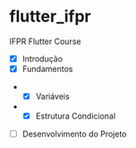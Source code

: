 # flutter_ifpr

IFPR Flutter Course
- [x] Introdução
- [x] Fundamentos
- - [x] Variáveis
- - [x] Estrutura Condicional
- [ ] Desenvolvimento do Projeto
